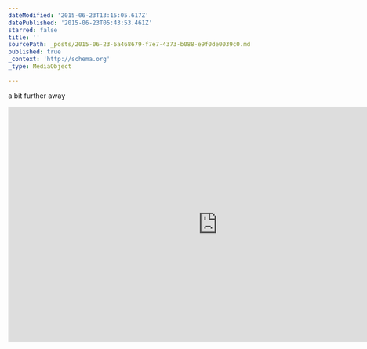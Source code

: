 ```yaml
---
dateModified: '2015-06-23T13:15:05.617Z'
datePublished: '2015-06-23T05:43:53.461Z'
starred: false
title: ''
sourcePath: _posts/2015-06-23-6a468679-f7e7-4373-b088-e9f0de0039c0.md
published: true
_context: 'http://schema.org'
_type: MediaObject

---
```

a bit further away

<iframe src="https://cdn.embedly.com/widgets/media.html?src=https%3A%2F%2Fwww.youtube.com%2Fembed%2Faky9FFj4ybE%3Ffeature%3Doembed&amp;url=https%3A%2F%2Fwww.youtube.com%2Fwatch%3Fv%3Daky9FFj4ybE%26feature%3Dyoutu.be&amp;image=https%3A%2F%2Fi.ytimg.com%2Fvi%2Faky9FFj4ybE%2Fhqdefault.jpg&amp;key=b7d04c9b404c499eba89ee7072e1c4f7&amp;type=text%2Fhtml&amp;schema=youtube" width="854" height="480" scrolling="no" frameborder="0" allowfullscreen="allowfullscreen" style=""></iframe>